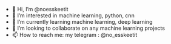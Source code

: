 - 👋 Hi, I’m @noesskeetit
- 👀 I’m interested in machine learning, python, cnn
- 🌱 I’m currently learning machine learning, deep learning
- 💞️ I’m looking to collaborate on any machine learning projects
- 📫 How to reach me: my telegram : @no_esskeetit

<!---
noesskeetit/noesskeetit is a ✨ special ✨ repository because its `README.md` (this file) appears on your GitHub profile.
You can click the Preview link to take a look at your changes.
--->
